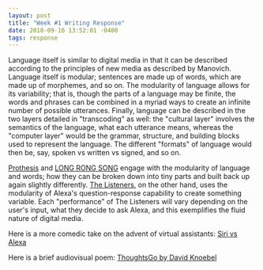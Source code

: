```yaml
---
layout: post
title: "Week #1 Writing Response"
date: 2018-09-16 13:52:01 -0400
tags: response
---
```

Language itself is similar to digital media in that it can be described according to the principles of new media as described by Manovich. Language itself is modular; sentences are made up of words, which are made up of morphemes, and so on. The modularity of language allows for its variability; that is, though the parts of a language may be finite, the words and phrases can be combined in a myriad ways to create an infinite number of possible utterances. Finally, language can be described in the two layers detailed in "transcoding" as well: the "cultural layer" involves the semantics of the language, what each utterance means, whereas the "computer layer" would be the grammar, structure, and building blocks used to represent the language. The different "formats" of language would then be, say, spoken vs written vs signed, and so on. 

[Prothesis](https://soundcloud.com/ihatch/sets/prosthesis) and [LONG RONG SONG](https://vimeo.com/143451232) engage with the modularity of language and words; how they can be broken down into tiny parts and built back up again slightly differently. [The Listeners](http://programmatology.shadoof.net/?thelisteners), on the other hand, uses the modularity of Alexa's question-response capability to create something variable. Each "performance" of The Listeners will vary depending on the user's input, what they decide to ask Alexa, and this exemplifies the fluid nature of digital media.

Here is a more comedic take on the advent of virtual assistants: [Siri vs Alexa](https://www.youtube.com/watch?v=f_1dhKsELzs)

Here is a brief audiovisual poem: [ThoughtsGo by David Knoebel](http://home.ptd.net/~clkpoet/thoughts/index.html)
